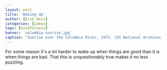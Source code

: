 ```yaml
---
layout: post
title: 'Waking Up'
author: [Erik Hess]
categories: [ideas]
tags: [mindfulness]
banner: 'columbia-sunrise.jpg'
caption: "Sunrise over the Columbia River, 1973. [US National Archives](https://flic.kr/p/7vxiSN)"
---
```


For some reason it's a lot harder to wake up when things are good than it is when things are bad. That this is unquestionably true makes it no less puzzling.
